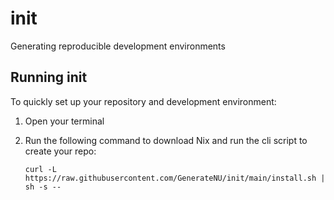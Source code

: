 # init
Generating reproducible development environments

## Running init

To quickly set up your repository and development environment:

1. Open your terminal
2. Run the following command to download Nix and run the cli script to create your repo:

   ```console
   curl -L https://raw.githubusercontent.com/GenerateNU/init/main/install.sh | sh -s --
   ```
